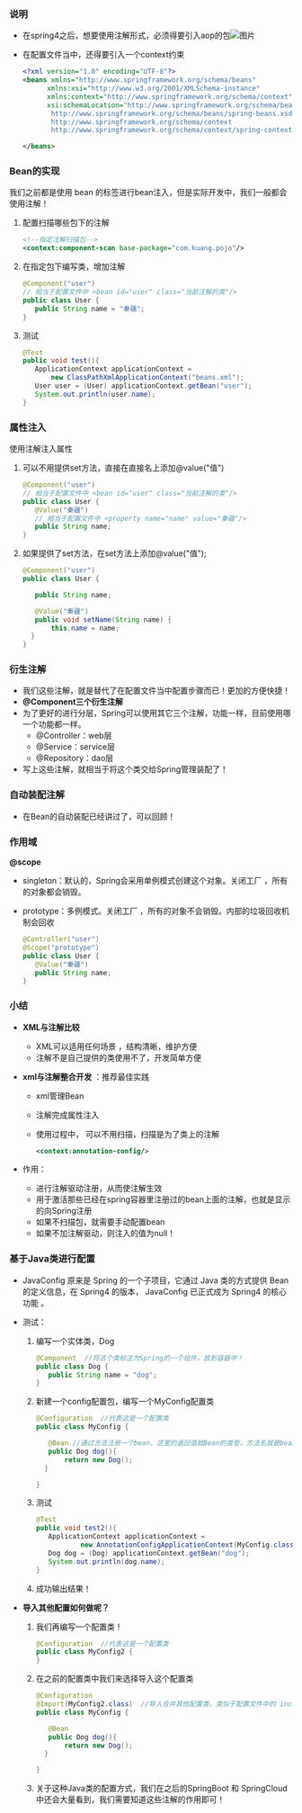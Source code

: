 ### 说明

- 在spring4之后，想要使用注解形式，必须得要引入aop的包![图片](08.png)

- 在配置文件当中，还得要引入一个context约束

  ```xml
  <?xml version="1.0" encoding="UTF-8"?>
  <beans xmlns="http://www.springframework.org/schema/beans"
        xmlns:xsi="http://www.w3.org/2001/XMLSchema-instance"
        xmlns:context="http://www.springframework.org/schema/context"
        xsi:schemaLocation="http://www.springframework.org/schema/beans
         http://www.springframework.org/schema/beans/spring-beans.xsd
         http://www.springframework.org/schema/context
         http://www.springframework.org/schema/context/spring-context.xsd">
  
  </beans>
  ```

### Bean的实现

我们之前都是使用 bean 的标签进行bean注入，但是实际开发中，我们一般都会使用注解！

1. 配置扫描哪些包下的注解

   ```xml
   <!--指定注解扫描包-->
   <context:component-scan base-package="com.kuang.pojo"/>
   ```

2. 在指定包下编写类，增加注解

   ```java
   @Component("user")
   // 相当于配置文件中 <bean id="user" class="当前注解的类"/>
   public class User {
      public String name = "秦疆";
   }
   ```

3. 测试

   ```java
   @Test
   public void test(){
      ApplicationContext applicationContext =
          new ClassPathXmlApplicationContext("beans.xml");
      User user = (User) applicationContext.getBean("user");
      System.out.println(user.name);
   }
   ```

### 属性注入

使用注解注入属性

1. 可以不用提供set方法，直接在直接名上添加@value("值")

   ```java
   @Component("user")
   // 相当于配置文件中 <bean id="user" class="当前注解的类"/>
   public class User {
      @Value("秦疆")
      // 相当于配置文件中 <property name="name" value="秦疆"/>
      public String name;
   }
   ```

2. 如果提供了set方法，在set方法上添加@value("值");

   ```java
   @Component("user")
   public class User {
   
      public String name;
   
      @Value("秦疆")
      public void setName(String name) {
          this.name = name;
     }
   }
   ```

### 衍生注解

- 我们这些注解，就是替代了在配置文件当中配置步骤而已！更加的方便快捷！
- **@Component三个衍生注解**
- 为了更好的进行分层，Spring可以使用其它三个注解，功能一样，目前使用哪一个功能都一样。
  - @Controller：web层
  - @Service：service层
  - @Repository：dao层
- 写上这些注解，就相当于将这个类交给Spring管理装配了！

### 自动装配注解

- 在Bean的自动装配已经讲过了，可以回顾！

### 作用域

**@scope**

- singleton：默认的，Spring会采用单例模式创建这个对象。关闭工厂 ，所有的对象都会销毁。

- prototype：多例模式。关闭工厂 ，所有的对象不会销毁。内部的垃圾回收机制会回收

  ```java
  @Controller("user")
  @Scope("prototype")
  public class User {
     @Value("秦疆")
     public String name;
  }
  ```

### 小结

- **XML与注解比较**
  - XML可以适用任何场景 ，结构清晰，维护方便
  - 注解不是自己提供的类使用不了，开发简单方便

- **xml与注解整合开发** ：推荐最佳实践

  - xml管理Bean

  - 注解完成属性注入

  - 使用过程中， 可以不用扫描，扫描是为了类上的注解

    ```xml
    <context:annotation-config/>  
    ```

- 作用：
  - 进行注解驱动注册，从而使注解生效
  - 用于激活那些已经在spring容器里注册过的bean上面的注解，也就是显示的向Spring注册
  - 如果不扫描包，就需要手动配置bean
  - 如果不加注解驱动，则注入的值为null！

### 基于Java类进行配置

- JavaConfig 原来是 Spring 的一个子项目，它通过 Java 类的方式提供 Bean 的定义信息，在 Spring4 的版本， JavaConfig 已正式成为 Spring4 的核心功能 。

- 测试：

  1. 编写一个实体类，Dog

     ```java
     @Component  //将这个类标注为Spring的一个组件，放到容器中！
     public class Dog {
        public String name = "dog";
     }
     ```

  2. 新建一个config配置包，编写一个MyConfig配置类

     ```java
     @Configuration  //代表这是一个配置类
     public class MyConfig {
     
        @Bean //通过方法注册一个bean，这里的返回值就Bean的类型，方法名就是bean的id！
        public Dog dog(){
            return new Dog();
       }
     
     }
     ```

  3. 测试

     ```java
     @Test
     public void test2(){
        ApplicationContext applicationContext =
                new AnnotationConfigApplicationContext(MyConfig.class);
        Dog dog = (Dog) applicationContext.getBean("dog");
        System.out.println(dog.name);
     }
     ```

  4. 成功输出结果！

- **导入其他配置如何做呢？**

  1. 我们再编写一个配置类！

     ```java
     @Configuration  //代表这是一个配置类
     public class MyConfig2 {
     }
     ```

  2. 在之前的配置类中我们来选择导入这个配置类

     ```java
     @Configuration
     @Import(MyConfig2.class)  //导入合并其他配置类，类似于配置文件中的 inculde 标签
     public class MyConfig {
     
        @Bean
        public Dog dog(){
            return new Dog();
       }
     
     }
     ```

  3. 关于这种Java类的配置方式，我们在之后的SpringBoot 和 SpringCloud中还会大量看到，我们需要知道这些注解的作用即可！